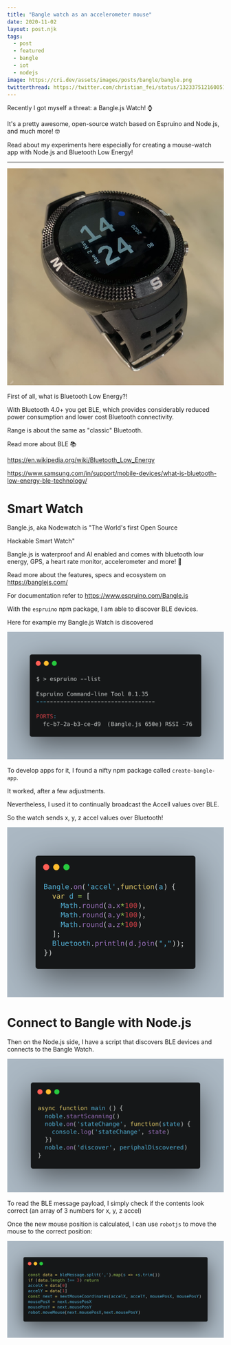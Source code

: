 ```yaml
---
title: "Bangle watch as an accelerometer mouse"
date: 2020-11-02
layout: post.njk
tags:
  - post
  - featured
  - bangle
  - iot
  - nodejs
image: https://cri.dev/assets/images/posts/bangle/bangle.png
twitterthread: https://twitter.com/christian_fei/status/1323375121600516101
---
```


Recently I got myself a threat: a Bangle.js Watch! ⌚️

It's a pretty awesome, open-source watch based on Espruino and Node.js, and much more! 🤓

Read about my experiments here especially for creating a mouse-watch app with Node.js and Bluetooth Low Energy!

---

![bangle watch](/assets/images/posts/bangle/bangle.png)

First of all, what is Bluetooth Low Energy?!

With Bluetooth 4.0+ you get BLE, which provides considerably reduced power consumption and lower cost Bluetooth connectivity.

Range is about the same as "classic" Bluetooth.

Read more about BLE 📚

https://en.wikipedia.org/wiki/Bluetooth_Low_Energy

https://www.samsung.com/in/support/mobile-devices/what-is-bluetooth-low-energy-ble-technology/

# Smart Watch

Bangle.js, aka Nodewatch is "The World's first Open Source

Hackable Smart Watch"

Bangle.js is waterproof and AI enabled and comes with bluetooth low energy, GPS, a heart rate monitor, accelerometer and more! 🎸

Read more about the features, specs and ecosystem on https://banglejs.com/

For documentation refer to https://www.espruino.com/Bangle.js

With the `espruino` npm package, I am able to discover BLE devices.

Here for example my Bangle.js Watch is discovered

![espruino cli](/assets/images/posts/bangle/espruino-cli.png)

To develop apps for it, I found a nifty npm package called `create-bangle-app`.

It worked, after a few adjustments.

Nevertheless, I used it to continually broadcast the Accell values over BLE.

So the watch sends x, y, z accel values over Bluetooth!

![bangle-code](/assets/images/posts/bangle/bangle-code.png)

# Connect to Bangle with Node.js

Then on the Node.js side, I have a script that discovers BLE devices and connects to the Bangle Watch.

![noble](/assets/images/posts/bangle/noble.png)

To read the BLE message payload, I simply check if the contents look correct (an array of 3 numbers for x, y, z accel)

Once the new mouse position is calculated, I can use `robotjs` to move the mouse to the correct position:

![nodejs-ble-message](/assets/images/posts/bangle/nodejs-ble-message.png)

